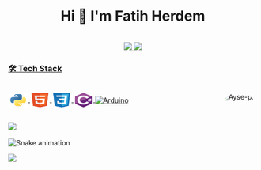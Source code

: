 ### 
<h1 align="center"> Hi 👋 I'm Fatih Herdem </h1>
<br>

<div align="center">
  <a href="https://github.com/fatihherdem">
  <img height="180em" src="https://github-readme-stats.vercel.app/api?username=fatihherdem&show_icons=true&theme=dracula&include_all_commits=true&count_private=true"/>
  <img height="180em" src="https://github-readme-stats.vercel.app/api/top-langs/?username=fatihherdem&layout=compact&langs_count=7&theme=dracula"/>
</div>
  
<h3>🛠  Tech Stack</h3>
<div style="display: inline_block"><br>
  <img align="center" alt="Python" height="30" width="40" src="https://raw.githubusercontent.com/devicons/devicon/master/icons/python/python-original.svg">
  <img align="center" alt="HTML" height="30" width="40" src="https://raw.githubusercontent.com/devicons/devicon/master/icons/html5/html5-original.svg">
  <img align="center" alt="CSS" height="30" width="40" src="https://raw.githubusercontent.com/devicons/devicon/master/icons/css3/css3-original.svg">
  <img align="center" alt="Csharp" height="30" width="40" src="https://raw.githubusercontent.com/devicons/devicon/master/icons/csharp/csharp-original.svg">
  <img align="center" alt="Arduino" height="30" width="40" src="https://cdn.jsdelivr.net/gh/devicons/devicon/icons/arduino/arduino-original.svg" />
  
  <img align="right" alt="Ayse-pic" height="150" style="border-radius:50px;" src="http://www.fc1492.com/wp-content/uploads/2017/06/tumblr_ook9ah2gfS1u6n4kao1_500.gif">
</div>
  
  ##
  
<div> 
  <a href="https://www.linkedin.com/in/fatihemreherdem/" target="_blank"><img src="https://img.shields.io/badge/-LinkedIn-%230077B5?style=for-the-badge&logo=linkedin&logoColor=white" target="_blank"></a> 
</div>
  
![Snake animation](https://github.com/fatihherdem/fatihherdem/blob/output/github-contribution-grid-snake.svg)
  
<a href="https://github.com/fatihherdem">
  <img src="https://shields-io-visitor-counter.herokuapp.com/badge?page=fatihherdem.fatihherdem&style=for-the-badge">
<a>
